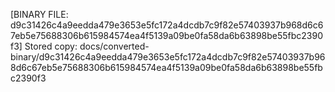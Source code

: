 [BINARY FILE: d9c31426c4a9eedda479e3653e5fc172a4dcdb7c9f82e57403937b968d6c67eb5e75688306b615984574ea4f5139a09be0fa58da6b63898be55fbc2390f3]
Stored copy: docs/converted-binary/d9c31426c4a9eedda479e3653e5fc172a4dcdb7c9f82e57403937b968d6c67eb5e75688306b615984574ea4f5139a09be0fa58da6b63898be55fbc2390f3
